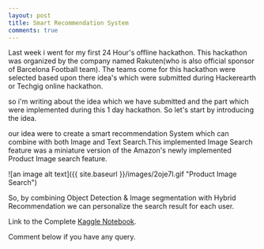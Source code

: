 ```yaml
---
layout: post
title: Smart Recommendation System
comments: true
---
```


Last week i went for my first 24 Hour's offline hackathon.
This hackathon was organized by the company named Rakuten(who is also official sponsor of Barcelona Football team).
The teams come for this hackathon were selected based upon there idea's which were submitted during Hackerearth or Techgig online hackathon.

so i'm writing about the idea which we have submitted and the part which were implemented during this 1 day hackathon.
So let's start by introducing the idea.

our idea were to create a smart recommendation System which can combine with both Image and Text Search.This implemented Image Search feature was a miniature version of the Amazon's newly implemented Product Image search feature.

![an image alt text]({{ site.baseurl }}/images/2oje7l.gif "Product Image Search")

So, by combining Object Detection & Image segmentation with Hybrid Recommendation we can personalize the search result for each user.

Link to the Complete [Kaggle Notebook](https://www.kaggle.com/rednivrug/comprehensive-bus-boarding-analysis).

Comment below if you have any query.

